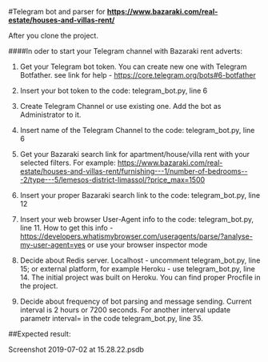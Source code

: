 #Telegram bot and parser for
**https://www.bazaraki.com/real-estate/houses-and-villas-rent/**

After you clone the project. 

####In oder to start your Telegram channel with Bazaraki rent adverts:

1. Get your Telegram bot token. You can create new one with Telegram Botfather.
see link for help - https://core.telegram.org/bots#6-botfather

2. Insert your bot token to the code: telegram_bot.py, line 6

3. Create Telegram Channel or use existing one. Add the bot as Administrator to it.

4. Insert name of the Telegram Channel to the code: telegram_bot.py, line 6

5. Get your Bazaraki search link for apartment/house/villa rent with
your selected filters. For example:
https://www.bazaraki.com/real-estate/houses-and-villas-rent/furnishing---1/number-of-bedrooms---2/type---5/lemesos-district-limassol/?price_max=1500

6. Insert your proper Bazaraki search link to the code: telegram_bot.py, line 12

7. Insert your web browser User-Agent info to the code: telegram_bot.py, line 11.
How to get this info - https://developers.whatismybrowser.com/useragents/parse/?analyse-my-user-agent=yes
or use your browser inspector mode

8. Decide about Redis server. 
Localhost - uncomment telegram_bot.py, line 15; or external platform, 
for example Heroku - use telegram_bot.py, line 14.
The initial project was built on Heroku. You can find proper Procfile in the project.

9. Decide about frequency of bot parsing and message sending. 
Current interval is 2 hours or 7200 seconds. For another interval
update parametr interval= in the code telegram_bot.py, line 35.

##Expected result:

Screenshot 2019-07-02 at 15.28.22.psdb
